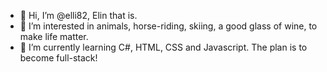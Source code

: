 - 👋 Hi, I’m @elli82, Elin that is.
- 👀 I’m interested in animals, horse-riding, skiing, a good glass of wine, to make life matter.
- 🌱 I’m currently learning C#, HTML, CSS and Javascript. The plan is to become full-stack!

<!---
elli82/elli82 is a ✨ special ✨ repository because its `README.md` (this file) appears on your GitHub profile.
You can click the Preview link to take a look at your changes.
--->
